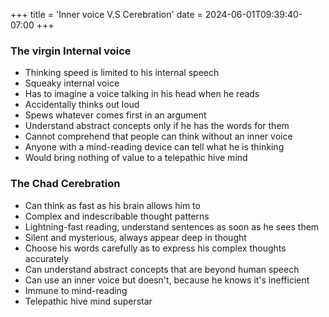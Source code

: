 +++
title = 'Inner voice V.S Cerebration'
date = 2024-06-01T09:39:40-07:00
+++
### The virgin Internal voice
- Thinking speed is limited to his internal speech
- Squeaky internal voice
- Has to imagine a voice talking in his head when he reads
- Accidentally thinks out loud
- Spews whatever comes first in an argument
- Understand abstract concepts only if he has the words for them
- Cannot comprehend that people can think without an inner voice
- Anyone with a mind-reading device can tell what he is thinking
- Would bring nothing of value to a telepathic hive mind

### The Chad Cerebration
- Can think as fast as his brain allows him to
- Complex and indescribable thought patterns
- Lightning-fast reading, understand sentences as soon as he sees them
- Silent and mysterious, always appear deep in thought
- Choose his words carefully as to express his complex thoughts accurately
- Can understand abstract concepts that are beyond human speech
- Can use an inner voice but doesn't, because he knows it's inefficient
- Immune to mind-reading
- Telepathic hive mind superstar
